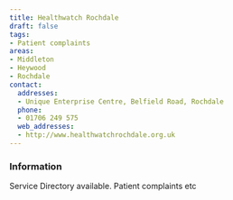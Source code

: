 ```yaml
---
title: Healthwatch Rochdale
draft: false
tags:
- Patient complaints
areas:
- Middleton
- Heywood
- Rochdale
contact:
  addresses:
  - Unique Enterprise Centre, Belfield Road, Rochdale
  phone:
  - 01706 249 575
  web_addresses:
  - http://www.healthwatchrochdale.org.uk
---
```


### Information
Service Directory available.  Patient complaints etc
